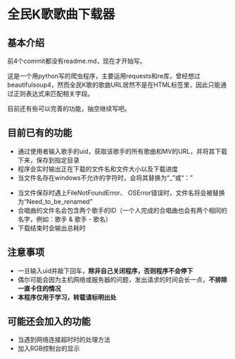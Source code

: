 # 全民K歌歌曲下载器

## 基本介绍

前4个commit都没有readme.md，现在才开始写。

这是一个用python写的爬虫程序，主要运用requests和re库，曾经想过beautifulsoup4，然而全民K歌的歌曲URL居然不是在HTML标签里，因此只能通过正则表达式来匹配相关字段。

目前还有些可以完善的功能，抽空继续写吧。

## 目前已有的功能

+ 通过使用者输入歌手的uid，获取该歌手的所有歌曲和MV的URL，并将其下载下来，保存到指定目录
+ 程序会实时输出正在下载的文件名和文件大小以及下载进度
+ 当文件名存在windows不允许的字符时，会将其替换为“_”或“：”

* 当文件保存时遇上FileNotFoundError、 OSError错误时，文件名将会被替换为“Need_to_be_renamed”
* 合唱曲的文件名会包含两个歌手的ID（一个人完成的合唱曲也会有两个相同的名字，例如：歌手 & 歌手 - 歌名）
* 下载结束时会输出总耗时

## 注意事项

* 一旦输入uid并敲下回车，**除非自己关闭程序，否则程序不会停下**
* 偶尔可能会因为主机网络或服务器的问题，发出请求的时间会长一点，**不排除一直卡住的情况**
* **本程序仅用于学习，转载请标明出处**

## 可能还会加入的功能

* 当遇到网络连接超时时的处理方法
* 加入RGB控制台的显示